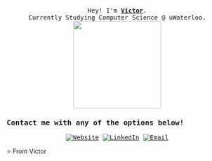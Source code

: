 <p align="center">
 <samp>
  <br>
    Hey! I'm <b><a rel="nofollow noopener noreferrer" target="_blank" href="https://vicswu.ca">Victor</a></b>.
    <br>Currently Studying Computer Science @ uWaterloo.<br>
    <img src="https://media.giphy.com/media/7XsgQ0fmpLM8HJjbk2/source.gif" width="200"/>
 </samp>
</p>
<samp>
<h3> Contact me with any of the options below! </h3>

<p align="center">
<a href="http://vicswu.ca/"><img alt="Website" src="https://img.shields.io/badge/Website-www.vicswu.ca-blue?style=flat-square&logo=google-chrome"></a>
<a href="https://www.linkedin.com/in/victor-s-wu/"><img alt="LinkedIn" src="https://img.shields.io/badge/LinkedIn-Victor%20Wu-blue?style=flat-square&logo=linkedin"></a>
<a href="mailto:v27wu@uwaterloo.ca"><img alt="Email" src="https://img.shields.io/badge/Email-v27wu@uwaterloo.ca-blue?style=flat-square&logo=gmail"></a>
</p>

</samp> 

⭐️   From Victor
